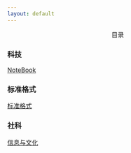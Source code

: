 ```yaml
---
layout: default
---
```


<center>目录</center>

### 科技

[NoteBook](./posts/科技/NoteBook.md)

### 标准格式

[标准格式](./posts/标准格式.md)

### 社科

[信息与文化](./posts/社科/信息与文化.md)







